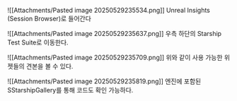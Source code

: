 ![[Attachments/Pasted image 20250529235534.png]]
Unreal Insights (Session Browser)로 들어간다

![[Attachments/Pasted image 20250529235637.png]]
우측 하단의 Starship Test Suite로  이동한다.

![[Attachments/Pasted image 20250529235709.png]]
위와 같이 사용 가능한 위젯들의 견본을 볼 수 있다.

![[Attachments/Pasted image 20250529235819.png]]
엔진에 포함된 SStarshipGallery를 통해 코드도 확인 가능하다.
